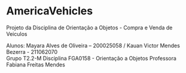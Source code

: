 # AmericaVehicles
Projeto da Disciplina de Orientação a Objetos - Compra e Venda de Veiculos

Alunos:
	Mayara Alves de   Oliveira – 200025058 / Kauan Victor Mendes Bezerra - 211062070 
	 			
Grupo	T2.2-M		Disciplina	FGA0158 - Orientação a Objetos
Professora		Fabiana Freitas Mendes		
